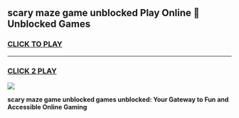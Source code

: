 
## scary maze game unblocked Play Online 👋 Unblocked Games
<h3>
<a href="https://premium.freeplayer.one?title=scary_maze_game_unblocked&ref=19F">CLICK TO PLAY</a></h3>
<hr>

<h3>
<a href="https://premium.freeplayer.one?title=scary_maze_game_unblocked&ref=19F">CLICK 2 PLAY</a>
  
</h3>

<a href="https://premium.freeplayer.one?title=scary_maze_game_unblocked&ref=19F"><img src="https://clearcache.store/games.png"></a>


**scary maze game unblocked games unblocked: Your Gateway to Fun and Accessible Online Gaming**
